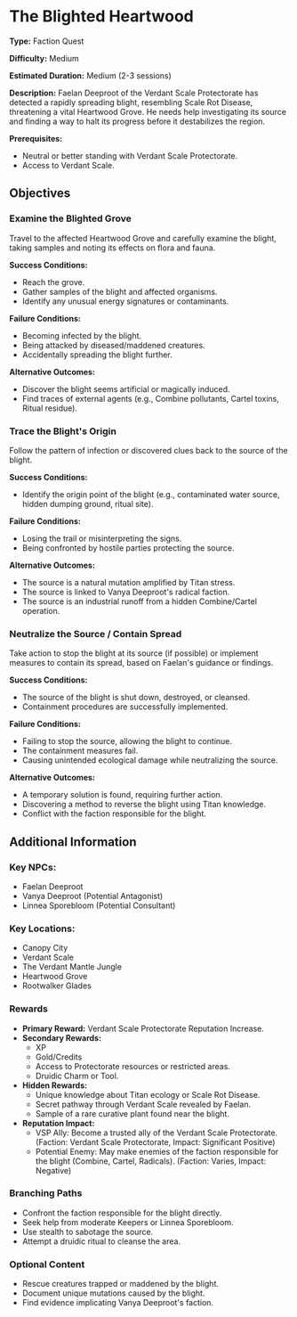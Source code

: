 
# The Blighted Heartwood

**Type:** Faction Quest

**Difficulty:** Medium

**Estimated Duration:** Medium (2-3 sessions)

**Description:** Faelan Deeproot of the Verdant Scale Protectorate has detected a rapidly spreading blight, resembling Scale Rot Disease, threatening a vital Heartwood Grove. He needs help investigating its source and finding a way to halt its progress before it destabilizes the region.

**Prerequisites:**
- Neutral or better standing with Verdant Scale Protectorate.
- Access to Verdant Scale.

## Objectives

### Examine the Blighted Grove

Travel to the affected Heartwood Grove and carefully examine the blight, taking samples and noting its effects on flora and fauna.

**Success Conditions:**
- Reach the grove.
- Gather samples of the blight and affected organisms.
- Identify any unusual energy signatures or contaminants.

**Failure Conditions:**
- Becoming infected by the blight.
- Being attacked by diseased/maddened creatures.
- Accidentally spreading the blight further.

**Alternative Outcomes:**
- Discover the blight seems artificial or magically induced.
- Find traces of external agents (e.g., Combine pollutants, Cartel toxins, Ritual residue).

### Trace the Blight's Origin

Follow the pattern of infection or discovered clues back to the source of the blight.

**Success Conditions:**
- Identify the origin point of the blight (e.g., contaminated water source, hidden dumping ground, ritual site).

**Failure Conditions:**
- Losing the trail or misinterpreting the signs.
- Being confronted by hostile parties protecting the source.

**Alternative Outcomes:**
- The source is a natural mutation amplified by Titan stress.
- The source is linked to Vanya Deeproot's radical faction.
- The source is an industrial runoff from a hidden Combine/Cartel operation.

### Neutralize the Source / Contain Spread

Take action to stop the blight at its source (if possible) or implement measures to contain its spread, based on Faelan's guidance or findings.

**Success Conditions:**
- The source of the blight is shut down, destroyed, or cleansed.
- Containment procedures are successfully implemented.

**Failure Conditions:**
- Failing to stop the source, allowing the blight to continue.
- The containment measures fail.
- Causing unintended ecological damage while neutralizing the source.

**Alternative Outcomes:**
- A temporary solution is found, requiring further action.
- Discovering a method to reverse the blight using Titan knowledge.
- Conflict with the faction responsible for the blight.

## Additional Information

### Key NPCs:
- Faelan Deeproot
- Vanya Deeproot (Potential Antagonist)
- Linnea Sporebloom (Potential Consultant)

### Key Locations:
- Canopy City
- Verdant Scale
- The Verdant Mantle Jungle
- Heartwood Grove
- Rootwalker Glades

### Rewards
- **Primary Reward:** Verdant Scale Protectorate Reputation Increase.
- **Secondary Rewards:**
  - XP
  - Gold/Credits
  - Access to Protectorate resources or restricted areas.
  - Druidic Charm or Tool.
- **Hidden Rewards:**
  - Unique knowledge about Titan ecology or Scale Rot Disease.
  - Secret pathway through Verdant Scale revealed by Faelan.
  - Sample of a rare curative plant found near the blight.
- **Reputation Impact:**
  - VSP Ally: Become a trusted ally of the Verdant Scale Protectorate. (Faction: Verdant Scale Protectorate, Impact: Significant Positive)
  - Potential Enemy: May make enemies of the faction responsible for the blight (Combine, Cartel, Radicals). (Faction: Varies, Impact: Negative)

### Branching Paths
- Confront the faction responsible for the blight directly.
- Seek help from moderate Keepers or Linnea Sporebloom.
- Use stealth to sabotage the source.
- Attempt a druidic ritual to cleanse the area.

### Optional Content
- Rescue creatures trapped or maddened by the blight.
- Document unique mutations caused by the blight.
- Find evidence implicating Vanya Deeproot's faction.